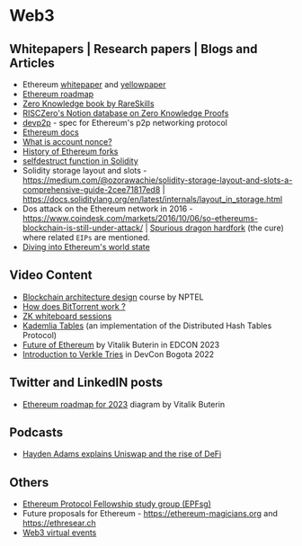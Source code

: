 # Web3

## Whitepapers | Research papers | Blogs and Articles

- Ethereum [whitepaper](https://ethereum.org/whitepaper#ethereum-whitepaper) and [yellowpaper](https://ethereum.github.io/yellowpaper/paper.pdf)
- [Ethereum roadmap](https://ethereum.org/roadmap)
- [Zero Knowledge book by RareSkills](https://www.rareskills.io/zk-book)
- [RISCZero's Notion database on Zero Knowledge Proofs](https://risczero.notion.site/5a335a1d29b44cb48c44b36ae66f366f?v=95cda72e39d3403fbfb59884afb0045d)
- [devp2p](https://github.com/ethereum/devp2p) - spec for Ethereum's p2p networking protocol
- [Ethereum docs](https://ethereum.org/en/developers/docs/)
- [What is account nonce?](https://medium.com/coinmonks/the-account-nonce-in-ethereum-explained-c087bd4a3c29)
- [History of Ethereum forks](https://ethereum.org/en/history/)
- [selfdestruct function in Solidity](https://www.alchemy.com/overviews/selfdestruct-solidity)
- Solidity storage layout and slots - https://medium.com/@ozorawachie/solidity-storage-layout-and-slots-a-comprehensive-guide-2cee71817ed8 | https://docs.soliditylang.org/en/latest/internals/layout_in_storage.html
- Dos attack on the Ethereum network in 2016 - https://www.coindesk.com/markets/2016/10/06/so-ethereums-blockchain-is-still-under-attack/ | [Spurious dragon hardfork](https://blog.ethereum.org/2016/11/18/hard-fork-no-4-spurious-dragon) (the cure) where related `EIPs` are mentioned.
- [Diving into Ethereum's world state](https://medium.com/cybermiles/diving-into-ethereums-world-state-c893102030ed)

## Video Content

- [Blockchain architecture design](https://www.youtube.com/playlist?list=PLbRMhDVUMngfxxyVLh2t2gKDUfsOdGn56) course by NPTEL
- [How does BitTorrent work ?](https://www.youtube.com/watch?v=xH00ikD1oDo)
- [ZK whiteboard sessions](https://zkhack.dev/whiteboard/)
- [Kademlia Tables](https://youtu.be/_kCHOpINA5g) (an implementation of the Distributed Hash Tables Protocol)
- [Future of Ethereum](https://www.youtube.com/watch?v=NS0P1eiW7NE&pp=ygUKZWRjb24gMjAyMw%3D%3D) by Vitalik Buterin in EDCON 2023
- [Introduction to Verkle Tries](https://youtu.be/Q7rStTKwuYs) in DevCon Bogota 2022

## Twitter and LinkedIN posts

- [Ethereum roadmap for 2023](https://twitter.com/VitalikButerin/status/1741190491578810445) diagram by Vitalik Buterin

## Podcasts

- [Hayden Adams explains Uniswap and the rise of DeFi](https://podcasts.apple.com/us/podcast/hayden-adams-explains-uniswap-and-the-rise-of-defi/id1056200096?i=1000520421257)

## Others

- [Ethereum Protocol Fellowship study group (EPFsg)](https://epf.wiki/#/eps/intro)
- Future proposals for Ethereum - https://ethereum-magicians.org and https://ethresear.ch
- [Web3 virtual events](https://streameth.org)
